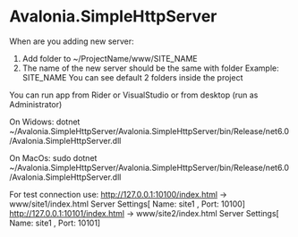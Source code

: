 # Avalonia.SimpleHttpServer

When are you adding new server:
1. Add folder to ~/ProjectName/www/SITE_NAME
2. The name of the new server should be the same with folder Example: SITE_NAME
You can see default 2 folders inside the project

You can run app from Rider or VisualStudio or from desktop (run as Administrator)

On Widows:
dotnet ~/Avalonia.SimpleHttpServer/Avalonia.SimpleHttpServer/bin/Release/net6.0/Avalonia.SimpleHttpServer.dll

On MacOs:
sudo dotnet ~/Avalonia.SimpleHttpServer/Avalonia.SimpleHttpServer/bin/Release/net6.0/Avalonia.SimpleHttpServer.dll

For test connection use: 
http://127.0.0.1:10100/index.html  -> www/site1/index.html  Server Settings[ Name: site1 , Port: 10100]
http://127.0.0.1:10101/index.html  -> www/site2/index.html  Server Settings[ Name: site1 , Port: 10101]
